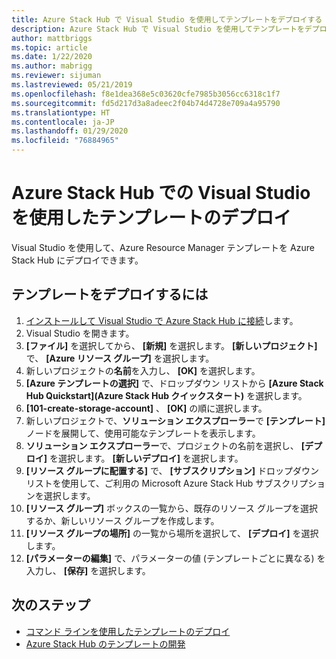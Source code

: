```yaml
---
title: Azure Stack Hub で Visual Studio を使用してテンプレートをデプロイする
description: Azure Stack Hub で Visual Studio を使用してテンプレートをデプロイする方法について学習します。
author: mattbriggs
ms.topic: article
ms.date: 1/22/2020
ms.author: mabrigg
ms.reviewer: sijuman
ms.lastreviewed: 05/21/2019
ms.openlocfilehash: f8e1dea368e5c03620cfe7985b3056cc6318c1f7
ms.sourcegitcommit: fd5d217d3a8adeec2f04b74d4728e709a4a95790
ms.translationtype: HT
ms.contentlocale: ja-JP
ms.lasthandoff: 01/29/2020
ms.locfileid: "76884965"
---
```

# <a name="deploy-templates-in-azure-stack-hub-using-visual-studio"></a>Azure Stack Hub での Visual Studio を使用したテンプレートのデプロイ

Visual Studio を使用して、Azure Resource Manager テンプレートを Azure Stack Hub にデプロイできます。

## <a name="to-deploy-a-template"></a>テンプレートをデプロイするには

1. [インストールして Visual Studio で Azure Stack Hub に接続](azure-stack-install-visual-studio.md)します。
2. Visual Studio を開きます。
3. **[ファイル]** を選択してから、 **[新規]** を選択します。 **[新しいプロジェクト]** で、 **[Azure リソース グループ]** を選択します。
4. 新しいプロジェクトの**名前**を入力し、 **[OK]** を選択します。
5. **[Azure テンプレートの選択]** で、ドロップダウン リストから **[Azure Stack Hub Quickstart]\(Azure Stack Hub クイックスタート\)** を選択します。
6. **[101-create-storage-account]** 、 **[OK]** の順に選択します。
7. 新しいプロジェクトで、**ソリューション エクスプローラー**で **[テンプレート]** ノードを展開して、使用可能なテンプレートを表示します。
8. **ソリューション エクスプローラー**で、プロジェクトの名前を選択し、 **[デプロイ]** を選択します。 **[新しいデプロイ]** を選択します。
9. **[リソース グループに配置する]** で、 **[サブスクリプション]** ドロップダウン リストを使用して、ご利用の Microsoft Azure Stack Hub サブスクリプションを選択します。
10. **[リソース グループ]** ボックスの一覧から、既存のリソース グループを選択するか、新しいリソース グループを作成します。
11. **[リソース グループの場所]** の一覧から場所を選択して、 **[デプロイ]** を選択します。
12. **[パラメーターの編集]** で、パラメーターの値 (テンプレートごとに異なる) を入力し、 **[保存]** を選択します。

## <a name="next-steps"></a>次のステップ

* [コマンド ラインを使用したテンプレートのデプロイ](azure-stack-deploy-template-command-line.md)
* [Azure Stack Hub のテンプレートの開発](azure-stack-develop-templates.md)
